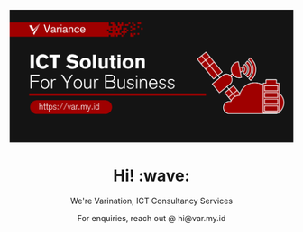 [![Social banner for varination](https://raw.githubusercontent.com/varianced/varianced/main/variance.svg)](https://var.my.id)
<h1 align='center'> Hi! :wave:</h1>
<p align='center'>
We're Varination, ICT Consultancy Services
</p>
<p align='center'>For enquiries, reach out @ hi@var.my.id</p>

